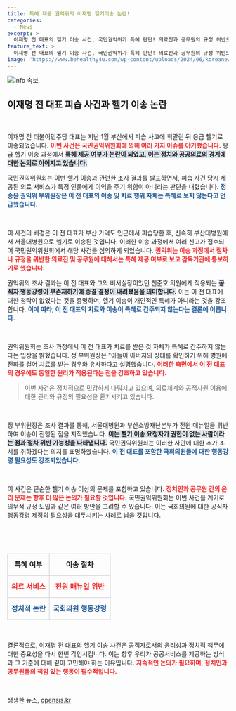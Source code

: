 ```yaml
---
title: 특혜 제공 권익위의 이재명 헬기이송 논란!
categories:
  - News
excerpt: >
  이재명 전 대표의 헬기 이송 사건, 국민권익위가 특혜 판단! 의료진과 공무원의 규정 위반으로 절차 논란이 일어났지만, 전 대표 개인에겐 특혜 적용 안 해. 국회의원 행동강령 도입 필요성 제기! 클릭해 자세한 내용을 확인하세요!
feature_text: >
  이재명 전 대표의 헬기 이송 사건, 국민권익위가 특혜 판단! 의료진과 공무원의 규정 위반으로 절차 논란이 일어났지만, 전 대표 개인에겐 특혜 적용 안 해. 국회의원 행동강령 도입 필요성 제기! 클릭해 자세한 내용을 확인하세요!
image: 'https://www.behealthy4u.com/wp-content/uploads/2024/06/koreanews.jpg'
---
```


<p><img src="https://www.behealthy4u.com/wp-content/uploads/2024/06/koreanews.jpg" alt="info 속보" /></p>

<h2 data-ke-size="size26">이재명 전 대표 피습 사건과 헬기 이송 논란</h2>

<p data-ke-size="size16">&nbsp;</p>

<p>이재명 전 더불어민주당 대표는 지난 1월 부산에서 피습 사고에 휘말린 뒤 응급 헬기로 이송되었습니다. <b><span style="color: #ee2323;">이번 사건은 국민권익위원회에 의해 여러 가지 이슈를 야기했습니다.</span></b> 응급 헬기 이송 과정에서 <b><span style="background-color: #21538527;">특혜 제공 여부가 논란이 되었고, 이는 정치와 공공의료의 경계에 대한 논의로 이어지고 있습니다.</span></b> </p>

<p>국민권익위원회는 이번 헬기 이송과 관련한 조사 결과를 발표하면서, 피습 사건 당시 제공된 의료 서비스가 특정 인물에게 이익을 주기 위함이 아니라는 판단을 내렸습니다. <b><span style="color: #1a5490;">정승윤 권익위 부위원장은 이 전 대표의 이송 및 치료 행위 자체는 특혜로 보지 않는다고 언급했습니다.</span></b> </p>

<p data-ke-size="size16">&nbsp;</p>

<p>이 사건의 배경은 이 전 대표가 부산 가덕도 인근에서 피습당한 후, 신속히 부산대병원에서 서울대병원으로 헬기로 이송된 것입니다. 이러한 이송 과정에서 여러 신고가 접수되어 국민권익위원회에서 해당 사건을 심의하게 되었습니다. <b><span style="color: #ee2323;">권익위는 이송 과정에서 절차나 규정을 위반한 의료진 및 공무원에 대해서는 특혜 제공 여부로 보고 감독기관에 통보하기로 했습니다.</span></b> </p>

<p>권익위의 조사 결과는 이 전 대표와 그의 비서실장이었던 천준호 의원에게 적용되는 <b><span style="background-color: #21538527;">공직자 행동강령이 부존재하기에 종결 결정이 내려졌음을 의미합니다.</span></b> 이는 이 전 대표에 대한 청탁이 없었다는 것을 증명하며, 헬기 이송이 개인적인 특혜가 아니라는 것을 강조합니다. <b><span style="color: #1a5490;">이에 따라, 이 전 대표의 치료와 이송이 특혜로 간주되지 않는다는 결론에 이릅니다.</span></b> </p>

<p data-ke-size="size16">&nbsp;</p>

<p>권익위원회는 조사 과정에서 이 전 대표가 치료를 받은 것 자체가 특혜로 간주하지 않는다는 입장을 밝혔습니다. 정 부위원장은 "아들이 아버지의 상태를 확인하기 위해 병원에 전화를 걸어 치료를 받는 경우와 유사하다고 설명했습니다. <b><span style="color: #ee2323;">이러한 측면에서 이 전 대표의 경우에도 동일한 원리가 적용된다는 점을 강조하고 있습니다.</span></b> </p>

<blockquote>이번 사건은 정치적으로 민감하게 다뤄지고 있으며, 의료체계와 공적자원 이용에 대한 관리와 규정의 필요성을 환기시키고 있습니다.</blockquote>

<p data-ke-size="size16">&nbsp;</p>

<p>정 부위원장은 조사 결과를 통해, 서울대병원과 부산소방재난본부가 전원 매뉴얼을 위반하여 이송이 진행된 점을 지적했습니다. <b><span style="background-color: #21538527;">이는 헬기 이송 요청자가 권한이 없는 사람이라는 점과 절차 위반 가능성을 나타냅니다.</span></b> 국민권익위원회는 이러한 사안에 대한 추가 조치를 취하겠다는 의지를 표명하였습니다. <b><span style="color: #1a5490;">이 전 대표를 포함한 국회의원들에 대한 행동강령 필요성도 강조되었습니다.</span></b> </p>

<p data-ke-size="size16">&nbsp;</p>

<p>이 사건은 단순한 헬기 이송 이상의 문제를 포함하고 있습니다. <b><span style="color: #ee2323;">정치인과 공무원 간의 윤리 문제는 향후 더 많은 논의가 필요할 것입니다.</span></b> 국민권익위원회는 이번 사건을 계기로 의무적 규정 도입과 같은 여러 방안을 고려할 수 있습니다. 이는 국회의원에 대한 공직자 행동강령 제정의 필요성을 대두시키는 사례로 남을 것입니다. </p>

<p data-ke-size="size16">&nbsp;</p>

<p><br></p>

<table style="border-collapse: collapse; width: 100%;">
    <tbody>
        <tr>
            <td style="border: 1px solid #ccc; text-align: center; height: 50px;"><b>특혜 여부</b></td>
            <td style="border: 1px solid #ccc; text-align: center; height: 50px;"><b>이송 절차</b></td>
        </tr>
        <tr>
            <td style="border: 1px solid #ccc; text-align: center; height: 50px;"><b><span style="color: #ee2323;">의료 서비스</span></b></td>
            <td style="border: 1px solid #ccc; text-align: center; height: 50px;"><b><span style="color: #ee2323;">전원 매뉴얼 위반</span></b></td>
        </tr>
        <tr>
            <td style="border: 1px solid #ccc; text-align: center; height: 50px;"><b><span style="color: #1a5490;">정치적 논란</span></b></td>
            <td style="border: 1px solid #ccc; text-align: center; height: 50px;"><b><span style="color: #1a5490;">국회의원 행동강령</span></b></td>
        </tr>
    </tbody>
</table>

<p data-ke-size="size16">&nbsp;</p>

<p>결론적으로, 이재명 전 대표의 헬기 이송 사건은 공직자로서의 윤리성과 정치적 책무에 대한 중요성을 다시 한번 각인시킵니다. 이는 향후 우리가 공공서비스를 제공하는 방식과 그 기준에 대해 깊이 고민해야 하는 이유입니다. <b><span style="color: #ee2323;">지속적인 논의가 필요하며, 정치인과 공무원들의 책임 있는 행동이 필수적입니다.</span></b> </p>

<p data-ke-size="size16">&nbsp;</p>
생생한 뉴스, <a href="https://opensis.kr" rel="dofollow">opensis.kr</a>



